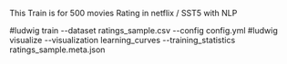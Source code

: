 This Train is for 500 movies Rating in netflix  / SST5 with NLP 

#ludwig train --dataset ratings_sample.csv --config config.yml
#ludwig visualize --visualization learning_curves --training_statistics ratings_sample.meta.json
